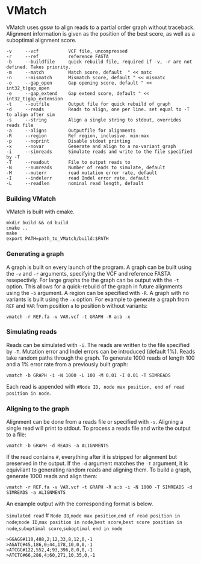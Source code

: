 # VMatch
 VMatch uses gssw to align reads to a partial order graph without traceback. Alignment information is given as the position of the best score, as well as a suboptimal alignment score.
 ```
-v     --vcf           VCF file, uncompressed
-r     --ref           reference FASTA
-b     --buildfile     quick rebuild file, required if -v, -r are not defined. Takes priority.
-m     --match         Match score, default  " << matc
-n     --mismatch      Mismatch score, default " << mismatc
-o     --gap_open      Gap opening score, default " << int32_t(gap_open
-e     --gap_extend    Gap extend score, default " << int32_t(gap_extension
-t     --outfile       Output file for quick rebuild of graph
-d     --reads         Reads to align, one per line. set equal to -T to align after sim
-s     --string        Align a single string to stdout, overrides reads file
-a     --aligns        Outputfile for alignments
-R     --region        Ref region, inclusive. min:max
-p     --noprint       Disable stdout printing
-x     --novar         Generate and align to a no-variant graph
-i     --simreads      Simulate reads and write to the file specified by -T
-T     --readout       File to output reads to
-N     --numreads      Number of reads to simulate, default
-M     --muterr        read mutation error rate, default
-I     --indelerr      read Indel error rate, default
-L     --readlen       nominal read length, default
 ```

### Building VMatch

VMatch is built with cmake.

```
mkdir build && cd build
cmake ..
make
export PATH=path_to_VMatch/build:$PATH
```
 
### Generating a graph
 
 A graph is built on every launch of the program. A graph can be built using the `-v` and `-r` arguments, specifying the VCF and reference FASTA resepectivly. For large graphs the the graph can be output with the `-t` option. This allows for a quick-rebuild of the graph in future alignments using the `-b` argument. A region can be specified with `-R`. A graph with no variants is built using the `-x` option. For example to generate a graph from `REF` and `VAR` from position `a` to position `b` without variants:
 
 `vmatch -r REF.fa -v VAR.vcf -t GRAPH -R a:b -x`
 
### Simulating reads
 
 Reads can be simulated with `-i`. The reads are written to the file specified by `-T`. Mutation error and Indel errors can be introduced (default 1%). Reads take random paths through the graph. To generate 1000 reads of length 100 and a 1% error rate from a previously built graph:
 
 `vmatch -b GRAPH -i -N 1000 -L 100 -M 0.01 -I 0.01 -T SIMREADS`
 
 Each read is appended with `#Node ID, node max position, end of read position in node`. 
 
### Aligning to the graph
 
 Alignment can be done from a reads file or specified with `-s`. Aligning a single read will print to stdout. To process a reads file and write the output to a file:
 
 `vmatch -b GRAPH -d READS -a ALIGNMENTS`
 
 If the read contains `#`, everything after it is stripped for alignment but preserved in the output. If the `-d` argument matches the `-T` argument, it is equivilant to generating random reads and aligning them. To build a graph, generate 1000 reads and align them:
 
 `vmatch -r REF.fa -v VAR.vcf -t GRAPH -R a:b -i -N 1000 -T SIMREADS -d SIMREADS -a ALIGNMENTS`
 
 An example output with the corresponding format is below.
 
 `Simulated read` # `Node ID`,`node max position`,`end of read position in node`;`node ID`,`max position in node`,`best score`,`best score position in node`,`suboptimal score`,`suboptimal end in node`
 
 ```
>GGAGG#110,488,2;12,33,8,12,0,-1
>AGATC#45,186,0;44,178,10,0,0,-1
>ATCGC#122,552,4;93,396,8,0,0,-1
>ATCTC#66,286,4;60,271,10,35,0,-1
```
